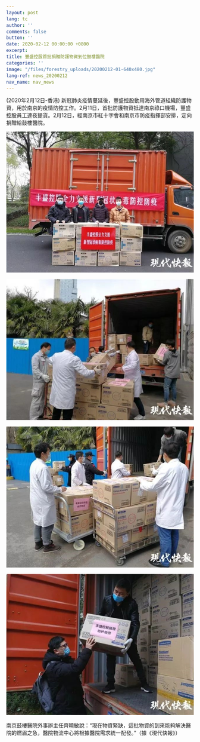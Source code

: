```yaml
---
layout: post
lang: tc
author: ''
comments: false
button: ''
date: 2020-02-12 00:00:00 +0800
excerpt: 
title: 豐盛控股首批捐贈防護物資到位鼓樓醫院
categories: ''
image: "/files/forestry_uploads/20200212-01-640x480.jpg"
lang-ref: news_20200212
nav_name: nav_news
---
```

(2020年2月12日-香港) 新冠肺炎疫情蔓延後，豐盛控股動用海外管道組織防護物資，用於南京的疫情防控工作。2月11日，首批防護物資抵達南京祿口機場，豐盛控股員工連夜提貨。2月12日，經南京市紅十字會和南京市防疫指揮部安排，定向捐贈給鼓樓醫院。

![](/files/forestry_uploads/20200212-01-640x480.jpg)

![](/files/forestry_uploads/20200212-02-640x480.jpg)

![](/files/forestry_uploads/20200212-03-640x480.jpg)

![](/files/forestry_uploads/20200212-04-640x480.jpg)

南京鼓樓醫院外事辦主任齊曉敏說：“現在物資緊缺，這批物資的到來能夠解決醫院的燃眉之急，醫院物流中心將根據醫院需求統一配發。”（據《現代快報》）